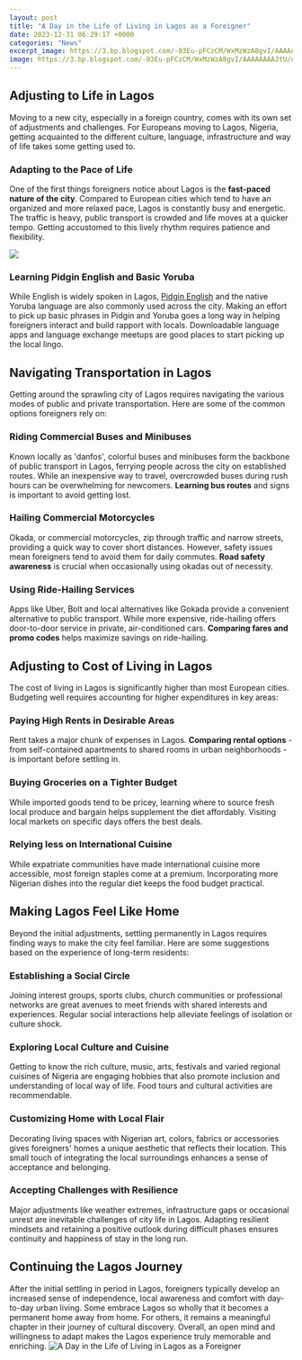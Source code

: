```yaml
---
layout: post
title: "A Day in the Life of Living in Lagos as a Foreigner"
date: 2023-12-31 06:29:17 +0000
categories: "News"
excerpt_image: https://3.bp.blogspot.com/-03Eu-pFCzCM/WxMzWzA8gvI/AAAAAAAAJtU/qaEVnYxPm_cSe09jXRCX8LB72B_aE7T1gCPcBGAYYCw/s1600/IMG-20180524-WA0005.jpg
image: https://3.bp.blogspot.com/-03Eu-pFCzCM/WxMzWzA8gvI/AAAAAAAAJtU/qaEVnYxPm_cSe09jXRCX8LB72B_aE7T1gCPcBGAYYCw/s1600/IMG-20180524-WA0005.jpg
---
```


## Adjusting to Life in Lagos
Moving to a new city, especially in a foreign country, comes with its own set of adjustments and challenges. For Europeans moving to Lagos, Nigeria, getting acquainted to the different culture, language, infrastructure and way of life takes some getting used to. 
### Adapting to the Pace of Life
One of the first things foreigners notice about Lagos is the **fast-paced nature of the city**. Compared to European cities which tend to have an organized and more relaxed pace, Lagos is constantly busy and energetic. The traffic is heavy, public transport is crowded and life moves at a quicker tempo. Getting accustomed to this lively rhythm requires patience and flexibility. 

![](https://www.stylerave.com/wp-content/uploads/2016/08/Lagos-Living.jpg)
### Learning Pidgin English and Basic Yoruba 
While English is widely spoken in Lagos, [Pidgin English](https://elviaje.github.io/2024-01-09-c-xf3mo-visitarr-la-ciudad-del-vaticano-como-turista/) and the native Yoruba language are also commonly used across the city. Making an effort to pick up basic phrases in Pidgin and Yoruba goes a long way in helping foreigners interact and build rapport with locals. Downloadable language apps and language exchange meetups are good places to start picking up the local lingo.
## Navigating Transportation in Lagos  
Getting around the sprawling city of Lagos requires navigating the various modes of public and private transportation. Here are some of the common options foreigners rely on:
### Riding Commercial Buses and Minibuses
Known locally as 'danfos', colorful buses and minibuses form the backbone of public transport in Lagos, ferrying people across the city on established routes. While an inexpensive way to travel, overcrowded buses during rush hours can be overwhelming for newcomers. **Learning bus routes** and signs is important to avoid getting lost. 
### Hailing Commercial Motorcycles  
Okada, or commercial motorcycles, zip through traffic and narrow streets, providing a quick way to cover short distances. However, safety issues mean foreigners tend to avoid them for daily commutes. **Road safety awareness** is crucial when occasionally using okadas out of necessity.
### Using Ride-Hailing Services
Apps like Uber, Bolt and local alternatives like Gokada provide a convenient alternative to public transport. While more expensive, ride-hailing offers door-to-door service in private, air-conditioned cars. **Comparing fares and promo codes** helps maximize savings on ride-hailing.
## Adjusting to Cost of Living in Lagos  
The cost of living in Lagos is significantly higher than most European cities. Budgeting well requires accounting for higher expenditures in key areas:
### Paying High Rents in Desirable Areas  
Rent takes a major chunk of expenses in Lagos. **Comparing rental options** - from self-contained apartments to shared rooms in urban neighborhoods - is important before settling in.
### Buying Groceries on a Tighter Budget
While imported goods tend to be pricey, learning where to source fresh local produce and bargain helps supplement the diet affordably. Visiting local markets on specific days offers the best deals.
### Relying less on International Cuisine 
While expatriate communities have made international cuisine more accessible, most foreign staples come at a premium. Incorporating more Nigerian dishes into the regular diet keeps the food budget practical. 
## Making Lagos Feel Like Home
Beyond the initial adjustments, settling permanently in Lagos requires finding ways to make the city feel familiar. Here are some suggestions based on the experience of long-term residents:  
### Establishing a Social Circle 
Joining interest groups, sports clubs, church communities or professional networks are great avenues to meet friends with shared interests and experiences. Regular social interactions help alleviate feelings of isolation or culture shock.
### Exploring Local Culture and Cuisine
Getting to know the rich culture, music, arts, festivals and varied regional cuisines of Nigeria are engaging hobbies that also promote inclusion and understanding of local way of life. Food tours and cultural activities are recommendable.
### Customizing Home with Local Flair
Decorating living spaces with Nigerian art, colors, fabrics or accessories gives foreigners' homes a unique aesthetic that reflects their location. This small touch of integrating the local surroundings enhances a sense of acceptance and belonging.
### Accepting Challenges with Resilience
Major adjustments like weather extremes, infrastructure gaps or occasional unrest are inevitable challenges of city life in Lagos. Adapting resilient mindsets and retaining a positive outlook during difficult phases ensures continuity and happiness of stay in the long run.
## Continuing the Lagos Journey
After the initial settling in period in Lagos, foreigners typically develop an increased sense of independence, local awareness and comfort with day-to-day urban living. Some embrace Lagos so wholly that it becomes a permanent home away from home. For others, it remains a meaningful chapter in their journey of cultural discovery. Overall, an open mind and willingness to adapt makes the Lagos experience truly memorable and enriching.
![A Day in the Life of Living in Lagos as a Foreigner](https://3.bp.blogspot.com/-03Eu-pFCzCM/WxMzWzA8gvI/AAAAAAAAJtU/qaEVnYxPm_cSe09jXRCX8LB72B_aE7T1gCPcBGAYYCw/s1600/IMG-20180524-WA0005.jpg)